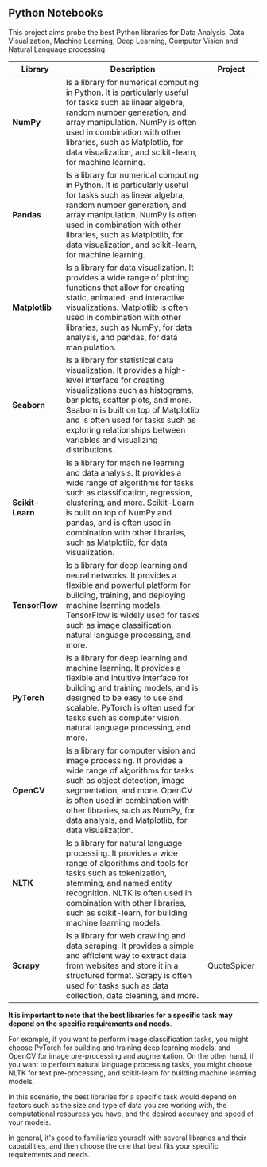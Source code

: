 ## Python Notebooks

This project aims probe the best Python libraries for Data Analysis, Data Visualization, Machine Learning, Deep Learning, Computer Vision and Natural Language processing.

|Library|Description|Project|
|-------|-----------|--------|
|**NumPy**|Is a library for numerical computing in Python. It is particularly useful for tasks such as linear algebra, random number generation, and array manipulation. NumPy is often used in combination with other libraries, such as Matplotlib, for data visualization, and scikit-learn, for machine learning.||
|**Pandas**|Is a library for numerical computing in Python. It is particularly useful for tasks such as linear algebra, random number generation, and array manipulation. NumPy is often used in combination with other libraries, such as Matplotlib, for data visualization, and scikit-learn, for machine learning.||
|**Matplotlib**|Is a library for data visualization. It provides a wide range of plotting functions that allow for creating static, animated, and interactive visualizations. Matplotlib is often used in combination with other libraries, such as NumPy, for data analysis, and pandas, for data manipulation.||
|**Seaborn**|Is a library for statistical data visualization. It provides a high-level interface for creating visualizations such as histograms, bar plots, scatter plots, and more. Seaborn is built on top of Matplotlib and is often used for tasks such as exploring relationships between variables and visualizing distributions.||
|**Scikit-Learn**|Is a library for machine learning and data analysis. It provides a wide range of algorithms for tasks such as classification, regression, clustering, and more. Scikit-Learn is built on top of NumPy and pandas, and is often used in combination with other libraries, such as Matplotlib, for data visualization.||
|**TensorFlow**|Is a library for deep learning and neural networks. It provides a flexible and powerful platform for building, training, and deploying machine learning models. TensorFlow is widely used for tasks such as image classification, natural language processing, and more.||
|**PyTorch**|Is a library for deep learning and machine learning. It provides a flexible and intuitive interface for building and training models, and is designed to be easy to use and scalable. PyTorch is often used for tasks such as computer vision, natural language processing, and more.||
|**OpenCV**|Is a library for computer vision and image processing. It provides a wide range of algorithms for tasks such as object detection, image segmentation, and more. OpenCV is often used in combination with other libraries, such as NumPy, for data analysis, and Matplotlib, for data visualization.||
|**NLTK**|Is a library for natural language processing. It provides a wide range of algorithms and tools for tasks such as tokenization, stemming, and named entity recognition. NLTK is often used in combination with other libraries, such as scikit-learn, for building machine learning models.||
|**Scrapy**|Is a library for web crawling and data scraping. It provides a simple and efficient way to extract data from websites and store it in a structured format. Scrapy is often used for tasks such as data collection, data cleaning, and more.|QuoteSpider|

**It is important to note that the best libraries for a specific task may depend on the specific requirements and needs**.

For example, if you want to perform image classification tasks, you might choose PyTorch for building and training deep learning models, and OpenCV for image pre-processing and augmentation. On the other hand, if you want to perform natural language processing tasks, you might choose NLTK for text pre-processing, and scikit-learn for building machine learning models.

In this scenario, the best libraries for a specific task would depend on factors such as the size and type of data you are working with, the computational resources you have, and the desired accuracy and speed of your models.

In general, it's good to familiarize yourself with several libraries and their capabilities, and then choose the one that best fits your specific requirements and needs.
